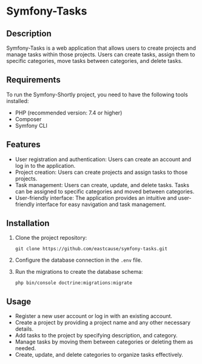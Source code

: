 # Symfony-Tasks

## Description

Symfony-Tasks is a web application that allows users to create projects and manage tasks within those projects. Users can create tasks, assign them to specific categories, move tasks between categories, and delete tasks.

## Requirements

To run the Symfony-Shortly project, you need to have the following tools installed:

- PHP (recommended version: 7.4 or higher)
- Composer
- Symfony CLI

## Features

- User registration and authentication: Users can create an account and log in to the application.
- Project creation: Users can create projects and assign tasks to those projects.
- Task management: Users can create, update, and delete tasks. Tasks can be assigned to specific categories and moved between categories.
- User-friendly interface: The application provides an intuitive and user-friendly interface for easy navigation and task management.

## Installation

1. Clone the project repository:

   ```
   git clone https://github.com/eastcause/symfony-tasks.git
   ```
2. Configure the database connection in the `.env` file.
3. Run the migrations to create the database schema:
   ```
   php bin/console doctrine:migrations:migrate
   ```

## Usage

- Register a new user account or log in with an existing account.
- Create a project by providing a project name and any other necessary details.
- Add tasks to the project by specifying description, and category.
- Manage tasks by moving them between categories or deleting them as needed.
- Create, update, and delete categories to organize tasks effectively.
